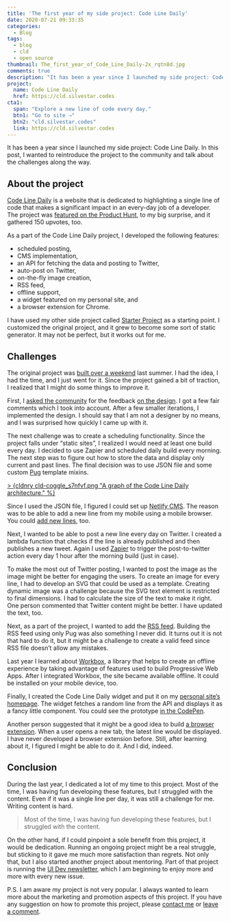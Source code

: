 ```yaml
---
title: 'The first year of my side project: Code Line Daily'
date: 2020-07-21 09:33:35
categories:
  - Blog
tags:
  - blog
  - cld
  - open source
thumbnail: The_first_year_of_Code_Line_Daily-2x_rqtn8d.jpg
comments: true
description: "It has been a year since I launched my side project: Code Line Daily. In this post, I wanted to reintroduce the project to the community and talk about the challenges along the way."
project:
  name: Code Line Daily
  href: https://cld.silvestar.codes
cta1:
  span: "Explore a new line of code every day."
  btn1: "Go to site ⇢"
  btn2: "cld.silvestar.codes"
  link: https://cld.silvestar.codes
---
```


It has been a year since I launched my side project: Code Line Daily. In this post, I wanted to reintroduce the project to the community and talk about the challenges along the way.

<!--more-->

## About the project

[Code Line Daily] is a website that is dedicated to highlighting a single line of code that makes a significant impact in an every-day job of a developer. The project was [featured on the Product Hunt], to my big surprise, and it gathered 150 upvotes, too.

As a part of the Code Line Daily project, I developed the following features:

- scheduled posting,
- CMS implementation,
- an API for fetching the data and posting to Twitter,
- auto-post on Twitter,
- on-the-fly image creation,
- RSS feed,
- offline support,
- a widget featured on my personal site, and
- a browser extension for Chrome.

I have used my other side project called [Starter Project] as a starting point. I customized the original project, and it grew to become some sort of static generator. It may not be perfect, but it works out for me.

## Challenges

The original project was [built over a weekend] last summer. I had the idea, I had the time, and I just went for it. Since the project gained a bit of traction, I realized that I might do some things to improve it.

First, I [asked the community] for the feedback [on the design]. I got a few fair comments which I took into account. After a few smaller iterations, I implemented the design. I should say that I am not a designer by no means, and I was surprised how quickly I came up with it.

The next challenge was to create a scheduling functionality. Since the project falls under “static sites”, I realized I would need at least one build every day. I decided to use Zapier and scheduled daily build every morning. The next step was to figure out how to store the data and display only current and past lines. The final decision was to use JSON file and some custom [Pug] template mixins.

[> {cldnry cld-coggle_s7nfvf.png "A graph of the Code Line Daily architecture." %}](https://coggle.it/diagram/XxWrxyV2w96sJ-ZL/t/code-line-daily)

Since I used the JSON file, I figured I could set up [Netlify CMS]. The reason was to be able to add a new line from my mobile using a mobile browser. You could [add new lines], too.

Next, I wanted to be able to post a new line every day on Twitter. I created a lambda function that checks if the line is already published and then publishes a new tweet. Again I used [Zapier] to trigger the post-to-twitter action every day 1 hour after the morning build (just in case).

To make the most out of Twitter posting, I wanted to post the image as the image might be better for engaging the users. To create an image for every line, I had to develop an SVG that could be used as a template. Creating dynamic image was a challenge because the SVG text element is restricted to final dimensions. I had to calculate the size of the text to make it right. One person commented that Twitter content might be better. I have updated the text, too.

Next, as a part of the project, I wanted to add the [RSS feed]. Building the RSS feed using only Pug was also something I never did. It turns out it is not that hard to do it, but it might be a challenge to create a valid feed since RSS file doesn’t allow any mistakes.

Last year I learned about [Workbox], a library that helps to create an offline experience by taking advantage of features used to build Progressive Web Apps. After I integrated Workbox, the site became available offline. It could be installed on your mobile device, too.

Finally, I created the Code Line Daily widget and put it on my [personal site’s homepage]. The widget fetches a random line from the API and displays it as a fancy little component. You could see the prototype [in the CodePen].

Another person suggested that it might be a good idea to build [a browser extension]. When a user opens a new tab, the latest line would be displayed. I have never developed a browser extension before. Still, after learning about it, I figured I might be able to do it. And I did, indeed.

## Conclusion

During the last year, I dedicated a lot of my time to this project. Most of the time, I was having fun developing these features, but I struggled with the content. Even if it was a single line per day, it was still a challenge for me. Writing content is hard.

> Most of the time, I was having fun developing these features, but I struggled with the content.

On the other hand, if I could pinpoint a sole benefit from this project, it would be dedication. Running an ongoing project might be a real struggle, but sticking to it gave me much more satisfaction than regrets. Not only that, but I also started another project about mentoring. Part of that project is running the [UI Dev newsletter], which I am beginning to enjoy more and more with every new issue.

P.S. I am aware my project is not very popular. I always wanted to learn more about the marketing and promotion aspects of this project. If you have any suggestion on how to promote this project, please [contact me] or [leave a comment].

[Code Line Daily]: https://cld.silvestar.codes
[featured on the Product Hunt]: https://www.producthunt.com/posts/code-line-daily
[Starter Project]: https://starter.silvestar.codes
[built over a weekend]: /articles/announcing-code-line-daily/
[asked the community]: https://dev.to/starbist/could-you-review-my-design-please-3fc6
[on the design]: https://projects.invisionapp.com/prototype/Code-Line-Daily-cjzlr00lz002fan01i2i608k3/play/a9d28b19
[Pug]: https://pugjs.org/api/getting-started.html
[Netlify CMS]: https://www.netlifycms.org/
[add new lines]: https://cld.silvestar.codes/commit/
[Zapier]: https://zapier.com/
[RSS feed]: https://cld.silvestar.codes/rss.xml
[Workbox]: https://developers.google.com/web/tools/workbox
[personal site’s homepage]: /
[in the CodePen]: https://codepen.io/CiTA/pen/eYNMvOa
[a browser extension]: https://chrome.google.com/webstore/detail/code-line-daily/jfgojeolhopchbgfdgodicnaimmkbpbg
[UI Dev newsletter]: https://tinyletter.com/starbist/
[contact me]: /contact/
[leave a comment]: #disqus_thread

